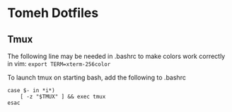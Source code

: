 # Tomeh Dotfiles

## Tmux

The following line may be needed in .bashrc to make colors work correctly in vim: `export TERM=xterm-256color`

To launch tmux on starting bash, add the following to .bashrc

```
case $- in *i*)
    [ -z "$TMUX" ] && exec tmux
esac

```
